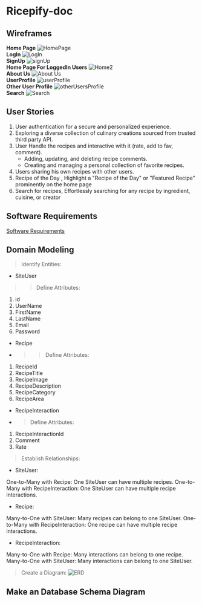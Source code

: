 # Ricepify-doc
## Wireframes
**Home Page**
![HomePage](./Assest/Screenshot%20(512).png)
<br>
**LogIn**
![LogIn](./Assest/Screenshot%20(513).png)
<br>
**SignUp**
![signUp](./Assest/Screenshot%20(514).png)
<br>
**Home Page For LoggedIn Users**
![Home2](./Assest/Screenshot%20(515).png)
<br>
**About Us**
![About Us](./Assest/Screenshot%20(516).png)
<br>
**UserProfile**
![userProfile](./Assest/Screenshot%20(517).png)
<br>
**Other User Profile**
![otherUsersProfile](./Assest/Screenshot%20(518).png)
<br>
**Search**
![Search](./Assest/Screenshot%20(519).png)

## User Stories
 1. User authentication for a secure and personalized experience.
 2. Exploring a diverse collection of culinary creations sourced from trusted third party API.
 3. User Handle the recipes and interactive with it (rate, add to fav, comment).
     - Adding, updating, and deleting recipe comments.
     - Creating and managing a personal collection of favorite recipes.
4. Users sharing his own recipes with other users.
5. Recipe of the Day , Highlight a "Recipe of the Day" or "Featured Recipe" prominently on the home page
6. Search for recipes, Effortlessly searching for any recipe by ingredient, cuisine, or creator

## Software Requirements
[Software Requirements](./requirements.md)

## Domain Modeling
> Identify Entities:

- SiteUser
>> Define Attributes:
1. id
2. UserName
3. FirstName
4. LastName
5. Email
6. Password

- Recipe
- >> Define Attributes:
1. RecipeId
2. RecipeTitle
3. RecipeImage
4. RecipeDescription
5. RecipeCategory
6. RecipeArea

- RecipeInteraction
- > Define Attributes:
1. RecipeInteractionId
2. Comment
3. Rate

> Establish Relationships:
- SiteUser:

One-to-Many with Recipe: One SiteUser can have multiple recipes.
One-to-Many with RecipeInteraction: One SiteUser can have multiple recipe interactions.
- Recipe:

Many-to-One with SiteUser: Many recipes can belong to one SiteUser.
One-to-Many with RecipeInteraction: One recipe can have multiple recipe interactions.
- RecipeInteraction:

Many-to-One with Recipe: Many interactions can belong to one recipe.
Many-to-One with SiteUser: Many interactions can belong to one SiteUser.

> Create a Diagram:
![ERD](./Assest/Screenshot%202023-09-29%20204857.png)
> 



## Make an Database Schema Diagram














